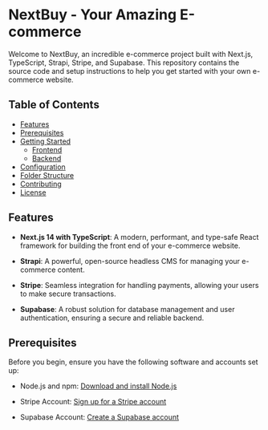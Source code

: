 # NextBuy - Your Amazing E-commerce

Welcome to NextBuy, an incredible e-commerce project built with Next.js, TypeScript, Strapi, Stripe, and Supabase. This repository contains the source code and setup instructions to help you get started with your own e-commerce website.

## Table of Contents

- [Features](#features)
- [Prerequisites](#prerequisites)
- [Getting Started](#getting-started)
  - [Frontend](#frontend)
  - [Backend](#backend)
- [Configuration](#configuration)
- [Folder Structure](#folder-structure)
- [Contributing](#contributing)
- [License](#license)

## Features

- **Next.js 14 with TypeScript**: A modern, performant, and type-safe React framework for building the front end of your e-commerce website.

- **Strapi**: A powerful, open-source headless CMS for managing your e-commerce content.

- **Stripe**: Seamless integration for handling payments, allowing your users to make secure transactions.

- **Supabase**: A robust solution for database management and user authentication, ensuring a secure and reliable backend.

## Prerequisites

Before you begin, ensure you have the following software and accounts set up:

- Node.js and npm: [Download and install Node.js](https://nodejs.org/)

- Stripe Account: [Sign up for a Stripe account](https://stripe.com/in)

- Supabase Account: [Create a Supabase account](https://supabase.com/)
